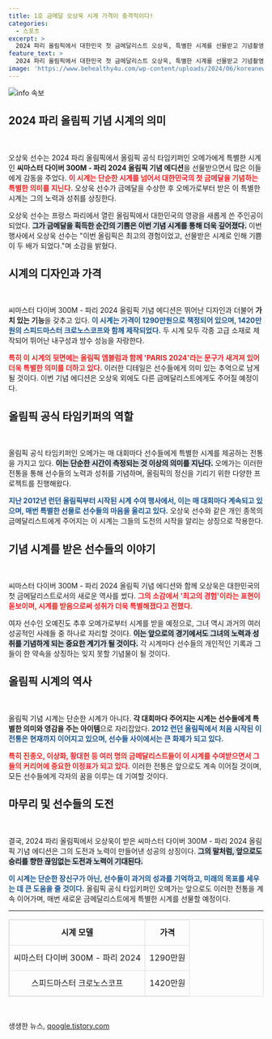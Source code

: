 ```yaml
---
title: 1호 금메달 오상욱 시계 가격이 충격적이다!
categories:
  - 스포츠
excerpt: >
  2024 파리 올림픽에서 대한민국 첫 금메달리스트 오상욱, 특별한 시계를 선물받고 기념촬영! 오메가가 제작한 씨마스터 다이버 300M은 엄청난 가치를 지닌 올림픽 에디션으로, 그가 경험한 금메달의 기쁨을 더욱 빛낸다!
feature_text: >
  2024 파리 올림픽에서 대한민국 첫 금메달리스트 오상욱, 특별한 시계를 선물받고 기념촬영! 오메가가 제작한 씨마스터 다이버 300M은 엄청난 가치를 지닌 올림픽 에디션으로, 그가 경험한 금메달의 기쁨을 더욱 빛낸다!
image: 'https://www.behealthy4u.com/wp-content/uploads/2024/06/koreanews.jpg'
---
```


<p><img src="https://www.behealthy4u.com/wp-content/uploads/2024/06/koreanews.jpg" alt="info 속보" /></p>

<h2 data-ke-size="size26">2024 파리 올림픽 기념 시계의 의미</h2>

<p data-ke-size="size16">&nbsp;</p>

<p>오상욱 선수는 2024 파리 올림픽에서 올림픽 공식 타임키퍼인 오메가에게 특별한 시계인 <b>씨마스터 다이버 300M - 파리 2024 올림픽 기념 에디션</b>을 선물받으면서 많은 이들에게 감동을 주었다. <b><span style="color: #ee2323;">이 시계는 단순한 시계를 넘어서 대한민국의 첫 금메달을 기념하는 특별한 의미를 지닌다.</span></b> 오상욱 선수가 금메달을 수상한 후 오메가로부터 받은 이 특별한 시계는 그의 노력과 성취를 상징한다. </p>

<p>오상욱 선수는 프랑스 파리에서 열린 올림픽에서 대한민국의 영광을 새롭게 쓴 주인공이 되었다. <b><span style="background-color: #21538527;">그가 금메달을 획득한 순간의 기쁨은 이번 기념 시계를 통해 더욱 깊어졌다.</span></b> 이번 행사에서 오상욱 선수는 "이번 올림픽은 최고의 경험이었고, 선물받은 시계로 인해 기쁨이 두 배가 되었다."며 소감을 밝혔다. </p>

<h2 data-ke-size="size26">시계의 디자인과 가격</h2>

<p data-ke-size="size16">&nbsp;</p>

<p>씨마스터 다이버 300M - 파리 2024 올림픽 기념 에디션은 뛰어난 디자인과 더불어 <b>가치 있는 기능</b>을 갖추고 있다. <b><span style="color: #1a5490;">이 시계는 가격이 1290만원으로 책정되어 있으며, 1420만원의 스피드마스터 크로노스코프와 함께 제작되었다.</span></b> 두 시계 모두 각종 고급 소재로 제작되어 뛰어난 내구성과 방수 성능을 자랑한다. </p>

<p><b><span style="color: #ee2323;">특히 이 시계의 뒷면에는 올림픽 엠블럼과 함께 'PARIS 2024'라는 문구가 새겨져 있어 더욱 특별한 의미를 더하고 있다.</span></b> 이러한 디테일은 선수들에게 의미 있는 추억으로 남게 될 것이다. 이번 기념 에디션은 오상욱 외에도 다른 금메달리스트에게도 주어질 예정이다.</p>

<h2 data-ke-size="size26">올림픽 공식 타임키퍼의 역할</h2>

<p data-ke-size="size16">&nbsp;</p>

<p>올림픽 공식 타임키퍼인 오메가는 매 대회마다 선수들에게 특별한 시계를 제공하는 전통을 가지고 있다. <b><span style="background-color: #21538527;">이는 단순한 시간이 측정되는 것 이상의 의미를 지닌다.</span></b> 오메가는 이러한 전통을 통해 선수들의 노력과 성취를 기념하며, 올림픽의 정신을 기리기 위한 다양한 프로젝트를 진행해왔다. </p>

<p><b><span style="color: #1a5490;">지난 2012년 런던 올림픽부터 시작된 시계 수여 행사에서, 이는 매 대회마다 계속되고 있으며, 매번 특별한 선물로 선수들의 마음을 울리고 있다.</span></b> 오상욱 선수와 같은 개인 종목의 금메달리스트에게 주어지는 이 시계는 그들의 도전의 시작을 알리는 상징으로 작용한다.</p>

<h2 data-ke-size="size26">기념 시계를 받은 선수들의 이야기</h2>

<p data-ke-size="size16">&nbsp;</p>

<p>씨마스터 다이버 300M - 파리 2024 올림픽 기념 에디션와 함께 오상욱은 대한민국의 첫 금메달리스트로서의 새로운 역사를 썼다. <b><span style="color: #ee2323;">그의 소감에서 '최고의 경험'이라는 표현이 돋보이며, 시계를 받음으로써 성취가 더욱 특별해졌다고 전했다.</span></b> </p>

<p>여자 선수인 오예진도 추후 오메가로부터 시계를 받을 예정으로, 그녀 역시 과거의 여러 성공적인 사례들 중 하나로 자리할 것이다. <b><span style="background-color: #21538527;">이는 앞으로의 경기에서도 그녀의 노력과 성취를 기념하게 되는 중요한 계기가 될 것이다.</span></b> 각 시계마다 선수들의 개인적인 기록과 그들이 한 약속을 상징하는 잊지 못할 기념물이 될 것이다.</p>

<h2 data-ke-size="size26">올림픽 시계의 역사</h2>

<p data-ke-size="size16">&nbsp;</p>

<p>올림픽 기념 시계는 단순한 시계가 아니다. <b>각 대회마다 주어지는 시계는 선수들에게 특별한 의미와 영감을 주는 <b>아이템</b></b>으로 자리잡았다. <b><span style="color: #1a5490;">2012 런던 올림픽에서 처음 시작된 이 전통은 현재까지 이어지고 있으며, 선수들 사이에서는 큰 화제가 되고 있다.</span></b> </p>

<p><b><span style="color: #ee2323;">특히 진종오, 이상화, 황대헌 등 여러 명의 금메달리스트들이 이 시계를 수여받으면서 그들의 커리어에 중요한 이정표가 되고 있다.</span></b> 이러한 전통은 앞으로도 계속 이어질 것이며, 모든 선수들에게 각자의 꿈을 이루는 데 기여할 것이다.</p>

<h2 data-ke-size="size26">마무리 및 선수들의 도전</h2>

<p data-ke-size="size16">&nbsp;</p>

<p>결국, 2024 파리 올림픽에서 오상욱이 받은 씨마스터 다이버 300M - 파리 2024 올림픽 기념 에디션은 그의 도전과 노력이 만들어낸 성공의 상징이다. <b><span style="background-color: #21538527;">그의 말처럼, 앞으로도 승리를 향한 끊임없는 도전과 노력이 기대된다.</span></b> </p>

<p><b><span style="color: #1a5490;">이 시계는 단순한 장신구가 아닌, 선수들이 과거의 성과를 기억하고, 미래의 목표를 세우는 데 큰 도움을 줄 것이다.</span></b> 올림픽 공식 타임키퍼인 오메가는 앞으로도 이러한 전통을 계속 이어가며, 매번 새로운 금메달리스트에게 특별한 시계를 선물할 예정이다. </p>

<hr>

<table style="width: 100%; border: 1px solid #e0e0e0; border-collapse: collapse;">
    <tr>
        <td style="text-align: center; height: 50px; border: 1px solid #e0e0e0;"><b>시계 모델</b></td>
        <td style="text-align: center; height: 50px; border: 1px solid #e0e0e0;"><b>가격</b></td>
    </tr>
    <tr>
        <td style="text-align: center; height: 50px; border: 1px solid #e0e0e0;">씨마스터 다이버 300M - 파리 2024</td>
        <td style="text-align: center; height: 50px; border: 1px solid #e0e0e0;">1290만원</td>
    </tr>
    <tr>
        <td style="text-align: center; height: 50px; border: 1px solid #e0e0e0;">스피드마스터 크로노스코프</td>
        <td style="text-align: center; height: 50px; border: 1px solid #e0e0e0;">1420만원</td>
    </tr>
</table>

<p data-ke-size="size16">&nbsp;</p>
생생한 뉴스, <a href="https://qoogle.tistory.com" rel="dofollow">qoogle.tistory.com</a>


